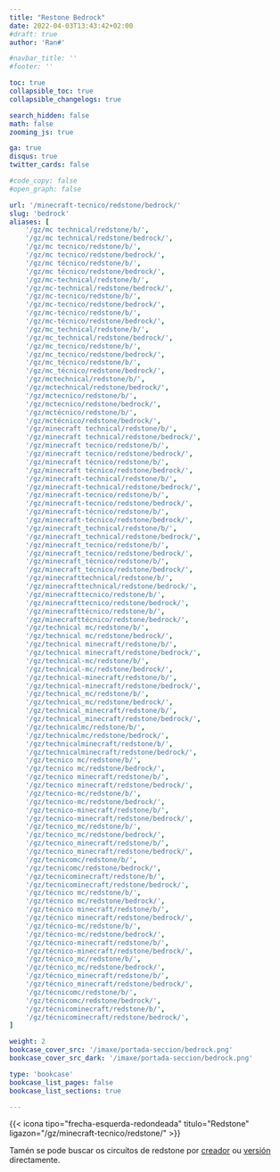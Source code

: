 ```yaml
---
title: "Restone Bedrock"
date: 2022-04-03T13:43:42+02:00
#draft: true
author: 'Ran#'

#navbar_title: ''
#footer: ''

toc: true
collapsible_toc: true
collapsible_changelogs: true

search_hidden: false
math: false
zooming_js: true

ga: true
disqus: true
twitter_cards: false

#code_copy: false
#open_graph: false

url: '/minecraft-tecnico/redstone/bedrock/'
slug: 'bedrock'
aliases: [
    '/gz/mc technical/redstone/b/',
    '/gz/mc technical/redstone/bedrock/',
    '/gz/mc tecnico/redstone/b/',
    '/gz/mc tecnico/redstone/bedrock/',
    '/gz/mc técnico/redstone/b/',
    '/gz/mc técnico/redstone/bedrock/',
    '/gz/mc-technical/redstone/b/',
    '/gz/mc-technical/redstone/bedrock/',
    '/gz/mc-tecnico/redstone/b/',
    '/gz/mc-tecnico/redstone/bedrock/',
    '/gz/mc-técnico/redstone/b/',
    '/gz/mc-técnico/redstone/bedrock/',
    '/gz/mc_technical/redstone/b/',
    '/gz/mc_technical/redstone/bedrock/',
    '/gz/mc_tecnico/redstone/b/',
    '/gz/mc_tecnico/redstone/bedrock/',
    '/gz/mc_técnico/redstone/b/',
    '/gz/mc_técnico/redstone/bedrock/',
    '/gz/mctechnical/redstone/b/',
    '/gz/mctechnical/redstone/bedrock/',
    '/gz/mctecnico/redstone/b/',
    '/gz/mctecnico/redstone/bedrock/',
    '/gz/mctécnico/redstone/b/',
    '/gz/mctécnico/redstone/bedrock/',
    '/gz/minecraft technical/redstone/b/',
    '/gz/minecraft technical/redstone/bedrock/',
    '/gz/minecraft tecnico/redstone/b/',
    '/gz/minecraft tecnico/redstone/bedrock/',
    '/gz/minecraft técnico/redstone/b/',
    '/gz/minecraft técnico/redstone/bedrock/',
    '/gz/minecraft-technical/redstone/b/',
    '/gz/minecraft-technical/redstone/bedrock/',
    '/gz/minecraft-tecnico/redstone/b/',
    '/gz/minecraft-tecnico/redstone/bedrock/',
    '/gz/minecraft-técnico/redstone/b/',
    '/gz/minecraft-técnico/redstone/bedrock/',
    '/gz/minecraft_technical/redstone/b/',
    '/gz/minecraft_technical/redstone/bedrock/',
    '/gz/minecraft_tecnico/redstone/b/',
    '/gz/minecraft_tecnico/redstone/bedrock/',
    '/gz/minecraft_técnico/redstone/b/',
    '/gz/minecraft_técnico/redstone/bedrock/',
    '/gz/minecrafttechnical/redstone/b/',
    '/gz/minecrafttechnical/redstone/bedrock/',
    '/gz/minecrafttecnico/redstone/b/',
    '/gz/minecrafttecnico/redstone/bedrock/',
    '/gz/minecrafttécnico/redstone/b/',
    '/gz/minecrafttécnico/redstone/bedrock/',
    '/gz/technical mc/redstone/b/',
    '/gz/technical mc/redstone/bedrock/',
    '/gz/technical minecraft/redstone/b/',
    '/gz/technical minecraft/redstone/bedrock/',
    '/gz/technical-mc/redstone/b/',
    '/gz/technical-mc/redstone/bedrock/',
    '/gz/technical-minecraft/redstone/b/',
    '/gz/technical-minecraft/redstone/bedrock/',
    '/gz/technical_mc/redstone/b/',
    '/gz/technical_mc/redstone/bedrock/',
    '/gz/technical_minecraft/redstone/b/',
    '/gz/technical_minecraft/redstone/bedrock/',
    '/gz/technicalmc/redstone/b/',
    '/gz/technicalmc/redstone/bedrock/',
    '/gz/technicalminecraft/redstone/b/',
    '/gz/technicalminecraft/redstone/bedrock/',
    '/gz/tecnico mc/redstone/b/',
    '/gz/tecnico mc/redstone/bedrock/',
    '/gz/tecnico minecraft/redstone/b/',
    '/gz/tecnico minecraft/redstone/bedrock/',
    '/gz/tecnico-mc/redstone/b/',
    '/gz/tecnico-mc/redstone/bedrock/',
    '/gz/tecnico-minecraft/redstone/b/',
    '/gz/tecnico-minecraft/redstone/bedrock/',
    '/gz/tecnico_mc/redstone/b/',
    '/gz/tecnico_mc/redstone/bedrock/',
    '/gz/tecnico_minecraft/redstone/b/',
    '/gz/tecnico_minecraft/redstone/bedrock/',
    '/gz/tecnicomc/redstone/b/',
    '/gz/tecnicomc/redstone/bedrock/',
    '/gz/tecnicominecraft/redstone/b/',
    '/gz/tecnicominecraft/redstone/bedrock/',
    '/gz/técnico mc/redstone/b/',
    '/gz/técnico mc/redstone/bedrock/',
    '/gz/técnico minecraft/redstone/b/',
    '/gz/técnico minecraft/redstone/bedrock/',
    '/gz/técnico-mc/redstone/b/',
    '/gz/técnico-mc/redstone/bedrock/',
    '/gz/técnico-minecraft/redstone/b/',
    '/gz/técnico-minecraft/redstone/bedrock/',
    '/gz/técnico_mc/redstone/b/',
    '/gz/técnico_mc/redstone/bedrock/',
    '/gz/técnico_minecraft/redstone/b/',
    '/gz/técnico_minecraft/redstone/bedrock/',
    '/gz/técnicomc/redstone/b/',
    '/gz/técnicomc/redstone/bedrock/',
    '/gz/técnicominecraft/redstone/b/',
    '/gz/técnicominecraft/redstone/bedrock/',
]

weight: 2
bookcase_cover_src: '/imaxe/portada-seccion/bedrock.png'
bookcase_cover_src_dark: '/imaxe/portada-seccion/bedrock.png'

type: 'bookcase'
bookcase_list_pages: false
bookcase_list_sections: true

---
```


{{< icona tipo="frecha-esquerda-redondeada" titulo="Redstone" ligazon="/gz/minecraft-tecnico/redstone/" >}}

Tamén se pode buscar os circuítos de redstone por [creador](/gz/eqt-b-redstone-creadores/) ou [versión](/gz/eqt-b-redstone-versions/) directamente.
